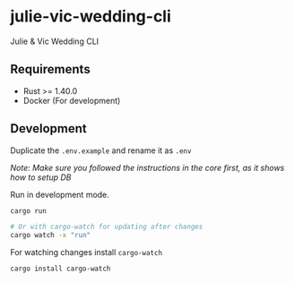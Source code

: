 # julie-vic-wedding-cli

Julie & Vic Wedding CLI

## Requirements

-   Rust >= 1.40.0
-   Docker (For development)

## Development

Duplicate the `.env.example` and rename it as `.env`

_Note: Make sure you followed the instructions in the core first, as it shows how to setup DB_

Run in development mode.

```sh
cargo run

# Or with cargo-watch for updating after changes
cargo watch -x "run"
```

For watching changes install `cargo-watch`

```sh
cargo install cargo-watch
```
